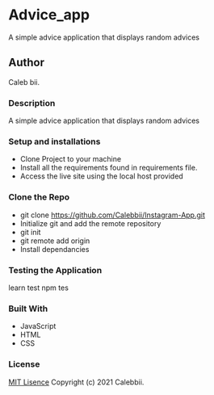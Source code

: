 # Advice_app
A simple advice application that displays random advices
## Author
Caleb bii.
### Description
A simple advice application that displays random advices
### Setup and installations
* Clone Project to your machine
* Install all the requirements found in requirements file.
* Access the live site using the local host provided 

### Clone the Repo 
* git clone https://github.com/Calebbii/Instagram-App.git
* Initialize git and add the remote repository
* git init
* git remote add origin <your-repository-url>
* Install dependancies

### Testing the Application
learn test
npm tes

### Built With 
* JavaScript
* HTML
* CSS
### License
[MIT Lisence](https://github.com/Calebbii/Advice_app/blob/master/LICENSE) Copyright (c) 2021 Calebbii.

